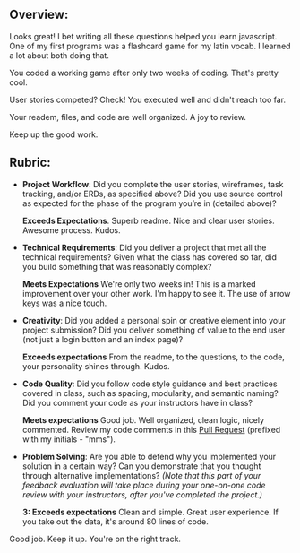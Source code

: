 ## Overview:

Looks great!  I bet writing all these questions helped you learn javascript.  One of my first programs was a flashcard game for my latin vocab.  I learned a lot about both doing that.

You coded a working game after only two weeks of coding.  That's pretty cool.

User stories competed?  Check!  You executed well and didn't reach too far.

Your readem, files, and code are well organized.  A joy to review.

Keep up the good work.

## Rubric:

* __Project Workflow__: Did you complete the user stories, wireframes, task tracking, and/or ERDs, as specified above? Did you use source control as expected for the phase of the program you’re in (detailed above)?

    **Exceeds Expectations**. Superb readme.  Nice and clear user stories.  Awesome process.  Kudos.

* __Technical Requirements__: Did you deliver a project that met all the technical requirements? Given what the class has covered so far, did you build something that was reasonably complex?

    **Meets Expectations** We're only two weeks in!  This is a marked improvement over your other work.  I'm happy to see it.  The use of arrow keys was a nice touch.

* __Creativity__: Did you added a personal spin or creative element into your project submission? Did you deliver something of value to the end user (not just a login button and an index page)?

    **Exceeds expectations** From the readme, to the questions, to the code, your personality shines through.  Kudos.

* __Code Quality__: Did you follow code style guidance and best practices covered in class, such as spacing, modularity, and semantic naming? Did you comment your code as your instructors have in class?

    **Meets expectations** Good job.  Well organized, clean logic, nicely commented.  Review my code comments in this [Pull Request](https://github.com/RoselPadilla/WDI-Project-ONE/pull/1) (prefixed with my initials - "mms").

* __Problem Solving__: Are you able to defend why you implemented your solution in a certain way? Can you demonstrate that you thought through alternative implementations? _(Note that this part of your feedback evaluation will take place during your one-on-one code review with your instructors, after you've completed the project.)_

    **3: Exceeds expectations** Clean and simple.  Great user experience. If you take out the data, it's around 80 lines of code.

Good job.  Keep it up.  You're on the right track.
